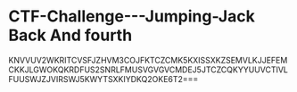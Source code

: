 # CTF-Challenge---Jumping-Jack Back And fourth
KNVVUV2WKRITCVSFJZHVM3COJFKTCZCMK5KXISSXKZSEMVLKJJEFEMCKKJLGWOKQKRDFUS2SNRLFMUSVGVGVCMDEJ5JTCZCQKYYUUVCTIVLFUUSWJZJVIRSWJ5KWYTSXKIYDKQ2OKE6T2===
